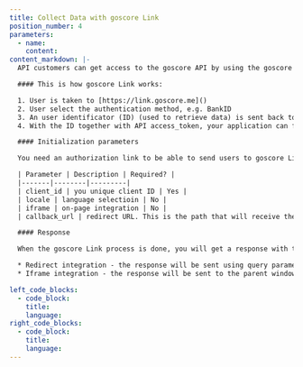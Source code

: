 ```yaml
---
title: Collect Data with goscore Link
position_number: 4
parameters:
  - name:
    content:
content_markdown: |-
  API customers can get access to the goscore API by using the goscore Link web-app, which uses industry standard OAuth2 authentication methods for transparent and secure access to user data.

  #### This is how goscore Link works:

  1. User is taken to [https://link.goscore.me]()
  2. User select the authentication method, e.g. BankID
  3. An user identificator (ID) (used to retrieve data) is sent back to the application
  4. With the ID together with API access_token, your application can fetch the user's data from the goscore API.

  #### Initialization parameters

  You need an authorization link to be able to send users to goscore Link and this link can be customized with different parameters.

  | Parameter | Description | Required? |
  |-------|--------|---------|
  | client_id | you unique client ID | Yes |
  | locale | language selectioin | No |
  | iframe | on-page integration | No |
  | callback_url | redirect URL. This is the path that will receive the code. | No |

  #### Response

  When the goscore Link process is done, you will get a response with the result. This will either be a success, error or a status (status available in iframe mode only) and will be delivered to the specified callback_url. Based on your integration of goscore Link, the response will be delivered using on of the following means:

  * Redirect integration - the response will be sent using query parameters to the specified callback_url.
  * Iframe integration - the response will be sent to the parent window using a postMessage notification.

left_code_blocks:
  - code_block:
    title:
    language:
right_code_blocks:
  - code_block:
    title:
    language:
---
```


